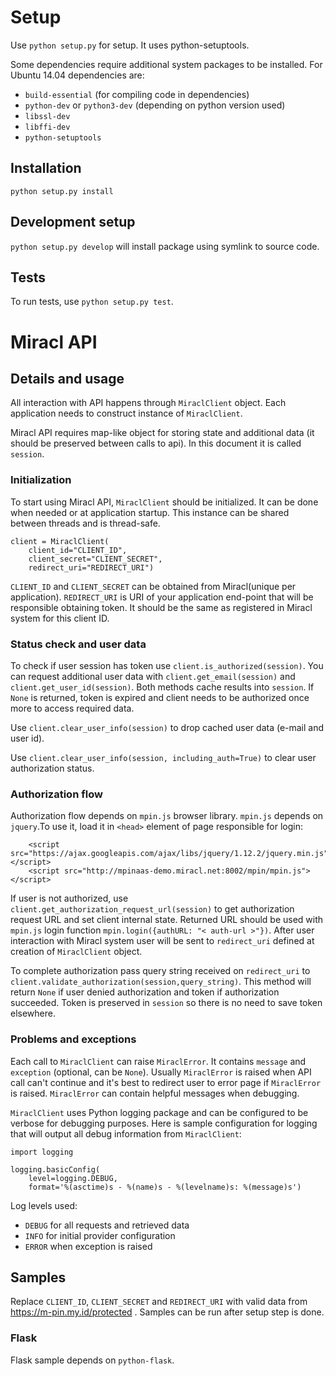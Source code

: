 # Setup

Use `python setup.py` for setup. It uses python-setuptools.

Some dependencies require additional system packages to be installed.
For Ubuntu 14.04 dependencies are:

* `build-essential` (for compiling code in dependencies)
* `python-dev` or `python3-dev` (depending on python version used)
* `libssl-dev`
* `libffi-dev`
* `python-setuptools`

## Installation

`python setup.py install`

## Development setup

`python setup.py develop` will install package using symlink to source code.

## Tests

To run tests, use `python setup.py test`.

# Miracl API

## Details and usage

All interaction with API happens through `MiraclClient` object. Each
application needs to construct instance of `MiraclClient`.

Miracl API requires map-like object for storing state and additional data (it
should be preserved between calls to api). In this document it is called
`session`.

### Initialization
To start using Miracl API, `MiraclClient` should be initialized. It can be done
when needed or at application startup. This instance can be shared between
threads and is thread-safe.

```
client = MiraclClient(
    client_id="CLIENT_ID",
    client_secret="CLIENT_SECRET",
    redirect_uri="REDIRECT_URI")
```

`CLIENT_ID` and `CLIENT_SECRET` can be obtained from Miracl(unique per
application). `REDIRECT_URI` is URI of your application end-point that will be
responsible obtaining token. It should be the same as registered in Miracl
system for this client ID.

### Status check and user data

To check if user session has token use `client.is_authorized(session)`. You can
 request additional user data with `client.get_email(session)` and
 `client.get_user_id(session)`. Both methods cache results into `session`. If
 `None` is returned, token is expired and client needs to be authorized once
 more to access required data.

Use `client.clear_user_info(session)` to drop cached user data (e-mail and
user id).

Use `client.clear_user_info(session, including_auth=True)` to clear user
authorization status.

### Authorization flow

Authorization flow depends on `mpin.js` browser library. `mpin.js` depends on
`jquery`.To use it, load it in `<head>` element of page responsible for login:

```
    <script src="https://ajax.googleapis.com/ajax/libs/jquery/1.12.2/jquery.min.js"></script>
    <script src="http://mpinaas-demo.miracl.net:8002/mpin/mpin.js"></script>
```

If user is not authorized, use `client.get_authorization_request_url(session)`
to get authorization request URL and set client internal state. Returned URL
should be used with `mpin.js` login function
`mpin.login({authURL: "< auth-url >"})`. After user
interaction with Miracl system  user will be sent to `redirect_uri` defined at
creation of `MiraclClient` object.

To complete authorization pass query string received on `redirect_uri` to
`client.validate_authorization(session,query_string)`. This method will return
`None` if user denied authorization and token if authorization succeeded. Token
is preserved in `session` so there is no need to save token elsewhere.

### Problems and exceptions

Each call to `MiraclClient` can raise `MiraclError`. It contains `message` and
 `exception` (optional, can be `None`). Usually `MiraclError` is raised when
 API call can't continue and it's best to redirect user to error page if
 `MiraclError` is raised. `MiraclError` can contain helpful messages when
 debugging.

`MiraclClient` uses Python logging package and can be configured to be verbose
for debugging purposes. Here is sample configuration for logging that will
output all debug information from `MiraclClient`:

```
import logging

logging.basicConfig(
    level=logging.DEBUG,
    format='%(asctime)s - %(name)s - %(levelname)s: %(message)s')
```

Log levels used:

* `DEBUG` for all requests and retrieved data
* `INFO` for initial provider configuration
* `ERROR` when exception is raised

## Samples

Replace `CLIENT_ID`, `CLIENT_SECRET` and `REDIRECT_URI` with valid data from
https://m-pin.my.id/protected . Samples can be run after setup step is done.

### Flask

Flask sample depends on `python-flask`.